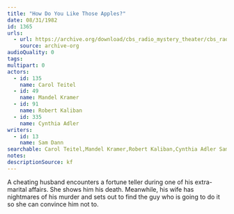 ```yaml
---
title: "How Do You Like Those Apples?"
date: 08/31/1982
id: 1365
urls: 
  - url: https://archive.org/download/cbs_radio_mystery_theater/cbs_radio_mystery_theater-1351-1399.zip/cbs_radio_mystery_theater-1351-1399%2Fcbsrmt_1365_how_do_you_like_those_apples.mp3
    source: archive-org
audioQuality: 0
tags: 
multipart: 0
actors:  
  - id: 135
    name: Carol Teitel  
  - id: 49
    name: Mandel Kramer  
  - id: 91
    name: Robert Kaliban  
  - id: 335
    name: Cynthia Adler
writers:  
  - id: 13
    name: Sam Dann
searchable: Carol Teitel,Mandel Kramer,Robert Kaliban,Cynthia Adler Sam Dann
notes: 
descriptionSource: kf
---
```

A cheating husband encounters a fortune teller during one of his extra-marital affairs. She shows him his death. Meanwhile, his wife has nightmares of his murder and sets out to find the guy who is going to do it so she can convince him not to.